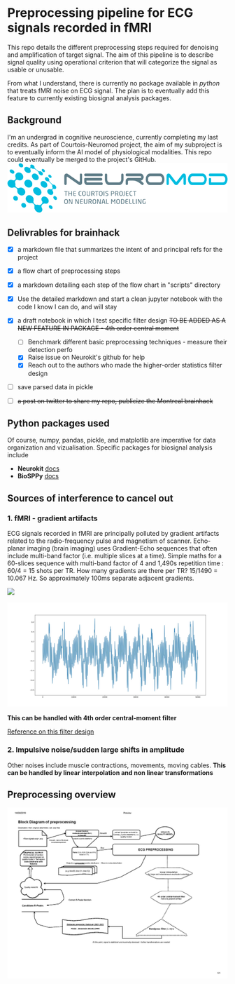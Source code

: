 # Preprocessing pipeline for ECG signals recorded in fMRI #
This repo details the different preprocessing steps required for denoising and amplification of target signal. 
The aim of this pipeline is to describe signal quality using operational criterion that will categorize the signal as usable or unusable.

From what I understand, there is currently no package available in _python_ that treats fMRI noise on ECG signal. The plan is to eventually add this feature to currently existing biosignal analysis packages.

## Background ##
I'm an undergrad in cognitive neuroscience, currently completing my last credits.
As part of Courtois-Neuromod project, the aim of my subproject is to eventually inform the AI model of physiological modalities. This repo could eventually be merged to the project's GitHub. ![Neuromod](logo-vector-rgb.png)


## Delivrables for brainhack ##
- [x] a markdown file that summarizes the intent of and principal refs for the project
- [x] a flow chart of preprocessing steps
- [x] a markdown detailing each step of the flow chart  in "scripts" directory
- [x] Use the detailed markdown and start a clean jupyter notebook with the code I know I can do, and will stay
- [x] a draft notebook in which I test specific filter design ~~TO BE ADDED AS A NEW FEATURE IN PACKAGE - 4th order central moment~~
	- [ ] Benchmark different basic preprocessing techniques - measure their detection perfo
	- [x] Raise issue on Neurokit's github for help
	- [x] Reach out to the authors who made the higher-order statistics filter design
- [ ] save parsed data in pickle
- [ ] ~~a post on twitter to share my repo, publicize the Montreal brainhack~~



## Python packages used ##
Of course, numpy, pandas, pickle, and matplotlib are imperative for data organization and vizualisation.
Specific packages for biosignal analysis include
* __Neurokit__ [docs](https://www.neurokit.readthedocs.io/en/latest/)
* __BioSPPy__ [docs](https://www.biosppy.readthedocs.io/en/stable/)



## Sources of interference to cancel out ##

### 1. fMRI - gradient artifacts ###
ECG signals recorded in fMRI are principally polluted by gradient artifacts related to the radio-frequency pulse and magnetism of scanner. Echo-planar imaging (brain imaging) uses Gradient-Echo sequences that often include multi-band factor (i.e. multiple slices at a time). Simple maths for a 60-slices sequence with multi-band factor of 4 and 1,490s repetition time : 60/4 = 15 shots per TR. How many gradients are there per TR? 15/1490 = 10.067 Hz. So approximately 100ms separate adjacent gradients.

![ ](https://i.imgur.com/2d9Wf8f.png)

![Polluted ECG](polluted-ecg-example.jpg "polluted ECG")

**This can be handled with 4th order central-moment filter** 

[Reference on this filter design](https://www.ncbi.nlm.nih.gov/pubmed/28981438/)

### 2. Impulsive noise/sudden large shifts in amplitude ###

Other noises include muscle contractions, movements, moving cables. 
**This can be handled by linear interpolation and non linear transformations**


## Preprocessing overview
![overall structure](preproc-flow-chart.jpg)



